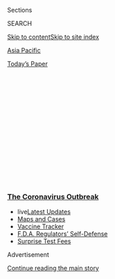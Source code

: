 <div id="app">

<div id="standalone-header">

<div class="interactive-masthead NYTAppHideMasthead css-qz70u6 e1suatyy0">

<div class="section css-ui9rw0 e1suatyy2">

<div class="css-eph4ug er09x8g0">

<div class="css-6n7j50">

</div>

<span class="css-1dv1kvn">Sections</span>

<div class="css-10488qs">

<span class="css-1dv1kvn">SEARCH</span>

</div>

[Skip to content](#site-content)[Skip to site index](#site-index)

</div>

<div id="masthead-section-label" class="css-1wr3we4 eaxe0e00">

[Asia
Pacific](https://www.nytimes3xbfgragh.onion/section/world/asia)

</div>

<div class="css-10698na e1huz5gh0">

</div>

</div>

<div id="masthead-bar-one" class="section hasLinks css-15hmgas e1csuq9d3">

<div class="css-uqyvli e1csuq9d0">

</div>

<div class="css-1uqjmks e1csuq9d1">

</div>

<div class="css-9e9ivx">

[](https://myaccount.nytimes3xbfgragh.onion/auth/login?response_type=cookie&client_id=vi)

</div>

<div class="css-1bvtpon e1csuq9d2">

[Today’s
Paper](https://www.nytimes3xbfgragh.onion/section/todayspaper)

</div>

</div>

</div>

<div class="css-1aor85t" style="opacity:0.000000001;z-index:-1;visibility:hidden">

<div class="css-1hqnpie">

<div class="css-epjblv">

<span class="css-17xtcya">[Asia
Pacific](/section/world/asia)</span><span class="css-x15j1o">|</span><span class="css-fwqvlz">How
Bad Will the Coronavirus Outbreak Get? Here Are 6 Key
Factors</span>

</div>

<div class="css-k008qs">

<div class="css-1iwv8en">

<span class="css-18z7m18"></span>

<div>

</div>

</div>

<span class="css-1n6z4y">https://nyti.ms/38Xc1ho</span>

<div class="css-1705lsu">

<div class="css-4xjgmj">

<div class="css-4skfbu" data-role="toolbar" data-aria-label="Social Media Share buttons, Save button, and Comments Panel with current comment count" data-testid="share-tools">

  - 
  - 
  - 
  - 
    
    <div class="css-6n7j50">
    
    </div>

  - 
  - 

</div>

</div>

</div>

</div>

</div>

</div>

<div class="css-mij9hh">

<div class="css-l9svim">

### [<span class="css-pa1jbp"><span class="css-1rxm0ex">The Coronavirus</span><span class="css-1rxm0ex"> Outbreak</span></span>](https://www.nytimes3xbfgragh.onion/news-event/coronavirus?name=styln-coronavirus-national&region=TOP_BANNER&block=storyline_menu_recirc&action=click&pgtype=Interactive&impression_id=953d71d0-f4c8-11ea-b924-e5b48aa72b34&variant=undefined)

  - <span class="css-1qkutce"><span class="css-12clwdu">live</span>[Latest
    Updates](https://www.nytimes3xbfgragh.onion/2020/09/11/world/covid-19-coronavirus.html?name=styln-coronavirus-national&region=TOP_BANNER&block=storyline_menu_recirc&action=click&pgtype=Interactive&impression_id=953d71d1-f4c8-11ea-b924-e5b48aa72b34&variant=undefined)</span>
  - <span class="css-1qkutce">[Maps and
    Cases](https://www.nytimes3xbfgragh.onion/interactive/2020/us/coronavirus-us-cases.html?name=styln-coronavirus-national&region=TOP_BANNER&block=storyline_menu_recirc&action=click&pgtype=Interactive&impression_id=953d98e0-f4c8-11ea-b924-e5b48aa72b34&variant=undefined)</span>
  - <span class="css-1qkutce">[Vaccine
    Tracker](https://www.nytimes3xbfgragh.onion/interactive/2020/science/coronavirus-vaccine-tracker.html?name=styln-coronavirus-national&region=TOP_BANNER&block=storyline_menu_recirc&action=click&pgtype=Interactive&impression_id=953d98e1-f4c8-11ea-b924-e5b48aa72b34&variant=undefined)</span>
  - <span class="css-1qkutce">[F.D.A. Regulators’
    Self-Defense](https://www.nytimes3xbfgragh.onion/2020/09/10/us/politics/fda-coronavirus-vaccine.html?name=styln-coronavirus-national&region=TOP_BANNER&block=storyline_menu_recirc&action=click&pgtype=Interactive&impression_id=953d98e2-f4c8-11ea-b924-e5b48aa72b34&variant=undefined)</span>
  - <span class="css-1qkutce">[Surprise Test
    Fees](https://www.nytimes3xbfgragh.onion/2020/09/09/upshot/coronavirus-surprise-test-fees.html?name=styln-coronavirus-national&region=TOP_BANNER&block=storyline_menu_recirc&action=click&pgtype=Interactive&impression_id=953d98e3-f4c8-11ea-b924-e5b48aa72b34&variant=undefined)</span>

</div>

</div>

<div id="top-wrapper" class="css-1sy8kpn">

<div id="top-slug" class="css-l9onyx">

Advertisement

</div>

[Continue reading the main
story](#after-top)

<div class="ad top-wrapper" style="text-align:center;height:100%;display:block;min-height:250px">

<div id="top" class="place-ad" data-position="top" data-size-key="top">

</div>

</div>

<div id="after-top">

</div>

</div>

<div class="css-11kjks6" data-role="region" data-aria-label="comments panel" tabindex="-1">

<div class="css-1h21wu5">

<div class="css-akb3vb">

<div>

<div class="css-1yip8nf">

## [Comments](#commentsContainer)

[How Bad Will the Coronavirus Outbreak Get? Here Are 6 Key
Factors]()[Skip to Comments]()

<div class="css-c32q7m">

The comments section is closed. To submit a letter to the editor for
publication, write to <letters@NYTimes.com>.

</div>

</div>

<div class="css-1bxnhxc">

</div>

<div class="css-1yip8nf">

</div>

</div>

</div>

</div>

</div>

</div>

<div id="site-content" data-role="main">

# How Bad Will the Coronavirus Outbreak Get? Here Are 6 Key Factors

<div class="css-1vegfwe interactive-byline-container">

By [<span class="css-1baulvz" itemprop="name">Knvul
Sheikh</span>](https://www.nytimes3xbfgragh.onion/by/knvul-sheikh),
[<span class="css-1baulvz" itemprop="name">Derek
Watkins</span>](https://www.nytimes3xbfgragh.onion/by/derek-watkins),
[<span class="css-1baulvz" itemprop="name">Jin
Wu</span>](https://www.nytimes3xbfgragh.onion/by/jin-wu) and
[<span class="css-1baulvz last-byline" itemprop="name">Mika
Gröndahl</span>](https://www.nytimes3xbfgragh.onion/by/mika-grondahl)Updated
Feb. 28,
2020

</div>

<div class="css-1vegfwe interactive-translations-container">

<div class="css-1rk3c06">

[阅读简体中文版](https://cn.nytimes3xbfgragh.onion/china/20200201/china-coronavirus-contain/ "Read in Simplified Chinese")[閱讀繁體中文版](https://cn.nytimes3xbfgragh.onion/china/20200201/china-coronavirus-contain/zh-hant/ "Read in Traditional Chinese")

</div>

</div>

<div id="interactive-standalone-sharetools" class="css-wkcogx">

<div>

<div class="interactive-sharetools css-9z2bwm" data-role="toolbar" data-aria-label="Social Media Share buttons, Save button, and Comments Panel with current comment count" data-testid="share-tools">

  - 
  - 
  - 
  - 
    
    <div class="css-6n7j50">
    
    </div>

  - *<span class="css-1dtr3u3">219</span>*

</div>

</div>

</div>

<div id="china-coronavirus-contain" class="section interactive-standard interactive-content interactive-size-scoop css-uc81c" data-id="100000006951984">

<div class="css-17ih8de interactive-body">

<div class="g-story g-freebird g-max-limit" data-preview-slug="2020-01-26-coronavirus-explainer">

As the coronavirus continues to spread around the world, a flurry of
early research is drawing a clearer picture of how the pathogen behaves
and the factors that will determine how much it can be contained.

[**How contagious is the virus?**](#transmission)

<div class="g-blurb">

It seems to spread very easily, making containment efforts difficult.

[**How deadly is the virus?**](#virulence)

<div class="g-blurb">

It’s hard to know yet. But the fatality rate may be more than 1 percent,
much higher than the seasonal flu.

[**How long does it take to show symptoms?**](#contagiousperiod)

<div class="g-blurb">

Typically between five and seven days, allowing the illness to go
undetected.

[**How much have infected people traveled?**](#travel)

<div class="g-blurb">

Enough to spread the outbreak all over the world.

[**How effective will the response be?**](#response)

<div class="g-blurb">

China has slowed new cases for now, but the spread around the world is
accelerating.

[**How long will it take to develop a treatment or vaccine?**](#vaccine)

<div class="g-blurb">

A few drugs are being tested in clinical trials, but a vaccine is still
at least a year away.

While the virus is a serious public health concern, you are very
unlikely to get infected outside of [areas where it is spreading
widely](https://www.nytimes3xbfgragh.onion/interactive/2020/world/coronavirus-maps.html),
including China, Italy, Iran and South Korea. To avoid any viral
illness, experts advise [washing your
hands](https://www.nytimes3xbfgragh.onion/2020/01/28/opinion/coronavirus-prevention-tips.html)
frequently and avoiding your office or school when you’re sick. Most
healthy people don’t need masks, and hoarding them may contribute to
[shortages](https://www.nytimes3xbfgragh.onion/2020/01/29/health/coronavirus-masks-hoarding.html)
for health workers who do need them, experts
say.

## <span class="g-balancer" data-id="1">How contagious is the virus?</span>

It seems to spread very easily, making containment efforts difficult.

The scale of an outbreak depends on how quickly and easily a virus is
transmitted from person to person.

The new coronavirus seems to spread very easily, especially in homes,
hospitals, churches, cruise ships and other confined spaces. It is much
more contagious than SARS, another coronavirus that circulated in China
in 2003 and sickened about 8,000 people.

The pathogen can travel through the air, enveloped in tiny respiratory
droplets that are produced when a sick person breathes, talks, coughs or
sneezes.

These droplets fall to the ground within a few feet. That makes the
virus harder to get than pathogens like measles, chickenpox and
tuberculosis, which can travel 100 feet through the air. But it is
easier to catch than H.I.V. or hepatitis, which spread only through
direct contact with the bodily fluids of an infected
person.

<div class="g-asset g-graphic" style="max-width: 900px">

### How far viruses travel

<div id="g-subway-car-box" class="ai2html">

<div id="g-subway-car-600" class="g-artboard" style="min-width: 600px;max-width: 899px;max-height: 354px" data-aspect-ratio="2.542" data-min-width="600" data-max-width="899">

<div style="padding: 0 0 39.3315% 0;">

</div>

![](data:image/gif;base64,R0lGODlhCgAKAIAAAB8fHwAAACH5BAEAAAAALAAAAAAKAAoAAAIIhI+py+0PYysAOw==)

<div id="g-ai0-1" class="g-TEXT g-aiAbs" style="top:1.695%;left:0.1518%;width:42.8333%;">

<span class="g-cstyle0">Coronaviruses</span> can travel only about six
feet from the infected person. It’s unknown how long they live on
surfaces.

</div>

<div id="g-ai0-2" class="g-TEXT g-aiAbs" style="top:1.695%;left:63.9708%;width:36%;">

Some other viruses, like <span class="g-cstyle0">measles</span>, can
travel up to 100 feet and stay alive on surfaces for
hours.

</div>

</div>

<div id="g-subway-car-460" class="g-artboard" style="min-width: 460px;max-width: 599px;max-height: 330px" data-aspect-ratio="1.815" data-min-width="460" data-max-width="599">

<div style="padding: 0 0 55.0943% 0;">

</div>

![](data:image/gif;base64,R0lGODlhCgAKAIAAAB8fHwAAACH5BAEAAAAALAAAAAAKAAoAAAIIhI+py+0PYysAOw==)

<div id="g-ai1-1" class="g-TEXT g-aiAbs" style="top:3.9458%;left:0.4711%;width:47.8261%;">

<span class="g-cstyle0">Coronaviruses</span> can travel only about six
feet from the infected person. It’s unknown how long they live on
surfaces.

</div>

<div id="g-ai1-2" class="g-TEXT g-aiAbs" style="top:3.9458%;left:61.6618%;width:38.0435%;">

Some other viruses, like <span class="g-cstyle0">measles</span>, can
travel up to 100 feet and stay alive on surfaces for
hours.

</div>

</div>

<div id="g-subway-car-300" class="g-artboard" style="max-width: 459px;max-height: 346px" data-aspect-ratio="1.326" data-min-width="0" data-max-width="459">

<div style="padding: 0 0 75.4107% 0;">

</div>

![](data:image/gif;base64,R0lGODlhCgAKAIAAAB8fHwAAACH5BAEAAAAALAAAAAAKAAoAAAIIhI+py+0PYysAOw==)

<div id="g-ai2-1" class="g-TEXT g-aiAbs" style="bottom:70.2024%;left:0.0747%;width:100%;">

<span class="g-cstyle0">Coronaviruses</span> can travel only about six
feet from the infected person. It’s unknown how long they live on
surfaces.

</div>

<div id="g-ai2-2" class="g-TEXT g-aiAbs" style="top:82.2164%;left:0.009%;width:100%;">

Some other viruses, like <span class="g-cstyle0">measles</span>, can
travel up to 100 feet and stay alive on surfaces for
hours.

</div>

</div>

<div id="g-subway-car-900" class="g-artboard" style="min-width: 900px;" data-aspect-ratio="3.102" data-min-width="900">

<div style="padding: 0 0 32.233% 0;">

</div>

![](data:image/gif;base64,R0lGODlhCgAKAIAAAB8fHwAAACH5BAEAAAAALAAAAAAKAAoAAAIIhI+py+0PYysAOw==)

<div id="g-ai3-1" class="g-TEXT g-aiAbs" style="top:1.3789%;left:0.0059%;width:43.7778%;">

<span class="g-cstyle0">Coronaviruses</span> can travel only about six
feet from the infected person. It’s unknown how long they live on
surfaces.

</div>

<div id="g-ai3-2" class="g-TEXT g-aiAbs" style="top:1.3789%;left:60.3139%;width:36.5556%;">

Some other viruses, like <span class="g-cstyle0">measles</span>, can
travel up

to 100 feet and stay alive on surfaces for hours.

</div>

</div>

</div>

</div>

Research is still in its early stages, but some estimates suggest that
each person with the new coronavirus could infect between [two and
four](https://academic.oup.com/jtm/advance-article/doi/10.1093/jtm/taaa021/5735319)
people without effective containment measures. That is enough to sustain
and accelate an outbreak, if nothing is done to reduce it.

Here’s how that works. In the animation below, a group of five infected
people could spread the virus to about 368 people over just five cycles
of
infection.

<div class="g-rnaught" style="max-width: 1050px;" data-slug="ncov" data-name="new coronavirus" data-r0="2.6" data-seed="5" data-numgenerations="5">

<div class="g-tally g-tally-top">

If 5 people with **new coronavirus** each infected 2.6 others ...

</div>

<div class="g-rnaught-svg">

</div>

<div class="g-tally g-tally-bottom">

... there could be <span class="t-infected">5 sick</span> after
<span class="t-generations">1 generation</span>.

</div>

</div>

Compare that with a less contagious virus, like the seasonal flu, which
can be slowed by vaccines and immunity from past epidemics. People with
the flu tend to infect 1.3 other individuals, on average. The difference
may seem small, but the result is a striking contrast: Only about 45
people might be infected in the same
scenario.

<div class="g-rnaught" style="max-width: 1050px;" data-slug="flu" data-name="seasonal flu" data-r0="1.3" data-seed="5" data-numgenerations="5">

<div class="g-tally g-tally-top">

If 5 people with **seasonal flu** each infected 1.3 others ...

</div>

<div class="g-rnaught-svg">

</div>

<div class="g-tally g-tally-bottom">

... there could be <span class="t-infected">5 sick</span> after
<span class="t-generations">1 generation</span>.

</div>

</div>

The transmission numbers of any disease aren’t set in stone. They can
change depending on how much people interact at school, work or
[religious
gatherings](https://www.nytimes3xbfgragh.onion/2020/02/21/world/asia/south-korea-coronavirus-shincheonji.html).
When global health authorities methodically tracked and isolated people
infected with SARS in 2003, they were able to bring the average number
each sick person infected down to 0.4, enough to stop the outbreak.

Health authorities around the world are [expending enormous
effort](https://www.nytimes3xbfgragh.onion/2020/01/29/health/china-coronavirus-outbreak.html)
trying to repeat that. But the number of people infected globally is
rising quickly, with large clusters of cases in Italy, Iran, Japan and
South Korea.

The virus’s high rate of transmission means containment measures — such
as wearing masks, keeping a distance from infected people and
implementing quarantines if people are exposed — must block more than 60
percent of transmissions in order to effectively control the outbreak,
which is difficult.

Coronavirus cases have far surpassed the rate of new SARS cases in
2003:

<div class="g-asset g-graphic" style="max-width: 600px">

<div id="g-dailycase-box" class="ai2html">

<div id="g-dailycase-600" class="g-artboard" style="min-width: 600px;" data-aspect-ratio="1.267" data-min-width="600">

<div style="padding: 0 0 78.9552% 0;">

</div>

![](data:image/gif;base64,R0lGODlhCgAKAIAAAB8fHwAAACH5BAEAAAAALAAAAAAKAAoAAAIIhI+py+0PYysAOw==)

<div id="g-ai0-1" class="g-Layer_3 g-aiAbs g-aiPointText" style="top:9.7582%;margin-top:-7.2px;left:0.3333%;width:138px;">

75,000 reported
cases

</div>

<div id="g-ai0-2" class="g-Layer_3 g-aiAbs g-aiPointText" style="top:15.4195%;margin-top:-16px;left:38.4798%;width:225px;">

Numbers rose drastically after

China changed its diagnostic
criteria.

</div>

<div id="g-ai0-3" class="g-Layer_3 g-aiAbs g-aiPointText" style="top:34.4558%;margin-top:-7.2px;left:0.3333%;width:60px;">

50,000

</div>

<div id="g-ai0-4" class="g-Layer_3 g-aiAbs g-aiPointText" style="top:48.596%;margin-top:-8.2px;left:29.4041%;width:73px;">

Covid-19

</div>

<div id="g-ai0-5" class="g-Layer_3 g-aiAbs g-aiPointText" style="top:59.1533%;margin-top:-7.2px;left:0.3333%;width:60px;">

25,000

</div>

<div id="g-ai0-6" class="g-Layer_3 g-aiAbs g-aiPointText" style="top:72.238%;margin-top:-8.2px;right:5.7751%;width:54px;">

SARS

</div>

<div id="g-ai0-7" class="g-Layer_3 g-aiAbs g-aiPointText" style="top:83.6397%;margin-top:-7.2px;left:0.3333%;width:29px;">

0

</div>

<div id="g-ai0-8" class="g-Layer_3 g-aiAbs g-aiPointText" style="top:88.4948%;margin-top:-7.2px;left:15.6676%;margin-left:-29px;width:58px;">

Day
20

</div>

<div id="g-ai0-9" class="g-Layer_3 g-aiAbs g-aiPointText" style="top:88.4948%;margin-top:-7.2px;left:28.3265%;margin-left:-18px;width:36px;">

40

</div>

<div id="g-ai0-10" class="g-Layer_3 g-aiAbs g-aiPointText" style="top:88.4948%;margin-top:-7.2px;left:40.8549%;margin-left:-18px;width:36px;">

60

</div>

<div id="g-ai0-11" class="g-Layer_3 g-aiAbs g-aiPointText" style="top:88.4948%;margin-top:-7.2px;left:53.4303%;margin-left:-18px;width:36px;">

80

</div>

<div id="g-ai0-12" class="g-Layer_3 g-aiAbs g-aiPointText" style="top:88.4948%;margin-top:-7.2px;left:66.0189%;margin-left:-21.5px;width:43px;">

100

</div>

<div id="g-ai0-13" class="g-Layer_3 g-aiAbs g-aiPointText" style="top:88.4948%;margin-top:-7.2px;left:78.5942%;margin-left:-21.5px;width:43px;">

120

</div>

<div id="g-ai0-14" class="g-Layer_3 g-aiAbs g-aiPointText" style="top:88.4948%;margin-top:-7.2px;left:91.1696%;margin-left:-21.5px;width:43px;">

140

</div>

<div id="g-ai0-15" class="g-Layer_3 g-aiAbs g-aiPointText" style="top:94.1914%;margin-top:-8.2px;left:2.1893%;width:355px;">

The first day that W.H.O. received reports of the
outbreaks

</div>

</div>

<div id="g-dailycase-335" class="g-artboard" style="max-width: 599px;max-height: 851px" data-aspect-ratio="0.704" data-min-width="0" data-max-width="599">

<div style="padding: 0 0 142.0759% 0;">

</div>

![](data:image/gif;base64,R0lGODlhCgAKAIAAAB8fHwAAACH5BAEAAAAALAAAAAAKAAoAAAIIhI+py+0PYysAOw==)

<div id="g-ai1-1" class="g-Layer_3 g-aiAbs g-aiPointText" style="top:3.6168%;margin-top:-8.2px;left:42.9468%;width:73px;">

Covid-19

</div>

<div id="g-ai1-2" class="g-Layer_3 g-aiAbs g-aiPointText" style="top:11.2674%;margin-top:-21.6px;left:0.4619%;width:66px;">

75,000

reported

cases

</div>

<div id="g-ai1-3" class="g-Layer_3 g-aiAbs g-aiPointText" style="top:17.6166%;margin-top:-23.8px;left:42.8217%;width:158px;">

Numbers rose drastically

after China changed its

diagnostic
criteria.

</div>

<div id="g-ai1-4" class="g-Layer_3 g-aiAbs g-aiPointText" style="top:35.7656%;margin-top:-7.2px;left:0.4619%;width:60px;">

50,000

</div>

<div id="g-ai1-5" class="g-Layer_3 g-aiAbs g-aiPointText" style="top:60.1377%;margin-top:-7.2px;left:0.4619%;width:60px;">

25,000

</div>

<div id="g-ai1-6" class="g-Layer_3 g-aiAbs g-aiPointText" style="top:73.1613%;margin-top:-8.2px;right:7.0701%;width:54px;">

SARS

</div>

<div id="g-ai1-7" class="g-Layer_3 g-aiAbs g-aiPointText" style="top:84.7199%;margin-top:-7.2px;left:0.4619%;width:29px;">

0

</div>

<div id="g-ai1-8" class="g-Layer_3 g-aiAbs g-aiPointText" style="top:89.1321%;margin-top:-7.2px;left:16.0164%;margin-left:-29px;width:58px;">

Day
20

</div>

<div id="g-ai1-9" class="g-Layer_3 g-aiAbs g-aiPointText" style="top:89.1321%;margin-top:-7.2px;left:28.6461%;margin-left:-18px;width:36px;">

40

</div>

<div id="g-ai1-10" class="g-Layer_3 g-aiAbs g-aiPointText" style="top:89.1321%;margin-top:-7.2px;left:41.1167%;margin-left:-18px;width:36px;">

60

</div>

<div id="g-ai1-11" class="g-Layer_3 g-aiAbs g-aiPointText" style="top:89.1321%;margin-top:-7.2px;left:53.6345%;margin-left:-18px;width:36px;">

80

</div>

<div id="g-ai1-12" class="g-Layer_3 g-aiAbs g-aiPointText" style="top:89.1321%;margin-top:-7.2px;left:66.1759%;margin-left:-21.5px;width:43px;">

100

</div>

<div id="g-ai1-13" class="g-Layer_3 g-aiAbs g-aiPointText" style="top:89.1321%;margin-top:-7.2px;left:78.6936%;margin-left:-21.5px;width:43px;">

120

</div>

<div id="g-ai1-14" class="g-Layer_3 g-aiAbs g-aiPointText" style="top:89.1321%;margin-top:-7.2px;left:91.2111%;margin-left:-21.5px;width:43px;">

140

</div>

<div id="g-ai1-15" class="g-Layer_3 g-aiAbs g-aiPointText" style="top:94.592%;margin-top:-8.2px;left:0.2197%;width:355px;">

The first day that W.H.O. received reports of the outbreaks

</div>

</div>

</div>

<div class="g-source">

<span class="g-credit g-note">Notes: The official World Health
Organization case count for SARS was delayed at the beginning of the
outbreak. Some cases were suspected but not confirmed; SARS is a
diagnosis of exclusion, so previously reported cases may have been
discarded after further investigation. New coronavirus data as of Feb.
27.</span>

</div>

</div>

## <span class="g-balancer" data-id="2">How deadly is the virus?</span>

It’s hard to know yet. But the fatality rate may be more than 1 percent,
much higher than the seasonal flu.

This is one of the most important factors in how damaging the outbreak
will be, and one of the least understood.

It’s tough to assess the lethality of a new virus. The worst cases are
usually detected first, which can skew our understanding of how likely
patients are to die. People with mild illness may never visit a doctor,
and there may be more cases than China is counting, leading to a lower
death rate than initially thought.

“It’s easier to miss mild cases that resolve by themselves than it is to
miss dead people,” said Dr. Angela Rasmussen, a virologist at Columbia
University’s Mailman School of Public Health.

But early research indicates the virus may be significantly more deadly
than the seasonal flu, which kills roughly one in 1,000 people. An
analysis of outcomes for more than [44,000 confirmed patients in
China](https://jamanetwork.com/journals/jama/fullarticle/2762130) found
that roughly one in 50 died. Eighty-one percent of patients infected
with the new coronavirus had mild illness, 14 percent had severe illness
and 5 percent had critical illness, according to the study.

The pathogen is considerably less dangerous than other coronaviruses,
such as MERS, which kills about a third of people who become infected,
and SARS, which kills about 1 in 10. All of the diseases appear to latch
on to proteins on the surface of lung cells, but MERS and SARS seem to
be more destructive to lung tissue.

Here’s how the new coronavirus compares with other infectious
diseases:

<div class="g-asset g-graphic" style="max-width: 900px">

<div id="g-scatterplot-box" class="ai2html">

<div id="g-scatterplot-900" class="g-artboard" style="width:900px; height:496.532492350801px;" data-aspect-ratio="1.813" data-min-width="900">

<div style="">

</div>

![](data:image/gif;base64,R0lGODlhCgAKAIAAAB8fHwAAACH5BAEAAAAALAAAAAAKAAoAAAIIhI+py+0PYysAOw==)

<div id="g-ai0-1" class="g-text g-aiAbs g-aiPointText" style="top:7.8879%;margin-top:-17.2px;left:1.3502%;width:91px;">

Fatality rate

(log
scale)

</div>

<div id="g-ai0-2" class="g-text g-aiAbs g-aiPointText" style="top:13.245%;margin-top:-8.8px;right:94.6974%;width:58px;">

100%

</div>

<div id="g-ai0-3" class="g-whiteshadow g-aiAbs g-aiPointText" style="top:15.6617%;margin-top:-8.8px;left:9.3095%;width:65px;">

Bird
flu

</div>

<div id="g-ai0-4" class="g-whiteshadow g-aiAbs g-aiPointText" style="top:18.8841%;margin-top:-8.8px;left:19.6802%;width:55px;">

Ebola

</div>

<div id="g-ai0-5" class="g-text g-aiAbs g-aiPointText" style="top:18.9772%;margin-top:-7.2px;right:94.6719%;width:36px;">

50

</div>

<div id="g-ai0-6" class="g-whiteshadow g-aiAbs g-aiPointText" style="top:23.1134%;margin-top:-8.8px;left:33.6599%;width:76px;">

Smallpox

</div>

<div id="g-ai0-7" class="g-text g-aiAbs g-aiPointText" style="top:27.2769%;margin-top:-18.4px;left:62.6712%;margin-left:-33px;width:66px;">

More

deadly

</div>

<div id="g-ai0-8" class="g-text g-aiAbs g-aiPointText" style="top:25.7245%;margin-top:-8.7px;left:11.7107%;width:60px;">

MERS

</div>

<div id="g-ai0-9" class="g-text g-aiAbs g-aiPointText" style="top:26.8316%;margin-top:-7.2px;right:94.6719%;width:36px;">

20

</div>

<div id="g-ai0-10" class="g-whiteshadow g-aiAbs g-aiPointText" style="top:29.7524%;margin-top:-8.7px;left:23.5477%;margin-left:-28.5px;width:57px;">

SARS

</div>

<div id="g-ai0-11" class="g-text g-aiAbs g-aiPointText" style="top:32.5791%;margin-top:-8.8px;right:94.703%;width:38px;">

10

</div>

<div id="g-ai0-12" class="g-text g-aiAbs g-aiPointText" style="top:38.714%;margin-top:-7.2px;right:94.6897%;width:29px;">

5

</div>

<div id="g-ai0-13" class="g-whiteshadow g-aiAbs g-aiPointText" style="top:40.4335%;margin-top:-8.8px;left:19.2954%;margin-left:-44px;width:88px;">

Spanish
flu

</div>

<div id="g-ai0-14" class="g-whiteshadow g-aiAbs g-aiPointText" style="top:55.1243%;margin-top:-54.7px;left:30.5416%;width:168px;">

New coronavirus

Most estimates put the

fatality rate below 3%,

and the number of

transmissions between

2 and
4.

</div>

<div id="g-ai0-15" class="g-text g-aiAbs g-aiPointText" style="top:46.1657%;margin-top:-7.2px;right:94.6897%;width:29px;">

2

</div>

<div id="g-ai0-16" class="g-text g-aiAbs g-aiPointText" style="top:49.7948%;margin-top:-9.2px;right:14.7426%;width:118px;">

Spreads
faster

</div>

<div id="g-ai0-17" class="g-text g-aiAbs g-aiPointText" style="top:51.9132%;margin-top:-8.8px;right:94.7052%;width:30px;">

1

</div>

<div id="g-ai0-18" class="g-whiteshadow g-aiAbs g-aiPointText" style="top:65.2053%;margin-top:-8.8px;right:16.6541%;width:71px;">

Measles

</div>

<div id="g-ai0-19" class="g-whiteshadow g-aiAbs g-aiPointText" style="top:69.1124%;margin-top:-17.2px;right:86.4861%;width:76px;">

Seasonal

flu

</div>

<div id="g-ai0-20" class="g-text g-aiAbs g-aiPointText" style="top:71.2473%;margin-top:-8.8px;right:94.7019%;width:42px;">

0.1

</div>

<div id="g-ai0-21" class="g-whiteshadow g-aiAbs g-aiPointText" style="top:73.664%;margin-top:-8.8px;left:26.1152%;width:51px;">

Polio

</div>

<div id="g-ai0-22" class="g-whiteshadow g-aiAbs g-aiPointText" style="top:84.0158%;margin-top:-17.2px;left:19.2222%;width:76px;">

Common

cold

</div>

<div id="g-ai0-23" class="g-whiteshadow g-aiAbs" style="top:80.5587%;right:84.835%;width:5%;">

2009
flu

</div>

<div id="g-ai0-24" class="g-whiteshadow g-aiAbs g-aiPointText" style="top:85.1436%;margin-top:-8.8px;left:51.5229%;margin-left:-45.5px;width:91px;">

Chickenpox

</div>

<div id="g-ai0-25" class="g-text g-aiAbs g-aiPointText" style="top:91.9911%;margin-top:-8.8px;left:8.3153%;margin-left:-15px;width:30px;">

0

</div>

<div id="g-ai0-26" class="g-text g-aiAbs g-aiPointText" style="top:91.9911%;margin-top:-8.8px;left:13.3977%;margin-left:-15px;width:30px;">

1

</div>

<div id="g-ai0-27" class="g-text g-aiAbs g-aiPointText" style="top:91.9911%;margin-top:-8.8px;left:33.7362%;margin-left:-15px;width:30px;">

5

</div>

<div id="g-ai0-28" class="g-text g-aiAbs g-aiPointText" style="top:91.9911%;margin-top:-8.8px;left:59.0825%;margin-left:-19px;width:38px;">

10

</div>

<div id="g-ai0-29" class="g-text g-aiAbs g-aiPointText" style="top:91.9911%;margin-top:-8.8px;left:84.6177%;margin-left:-19px;width:38px;">

15

</div>

<div id="g-ai0-30" class="g-text g-aiAbs g-aiPointText" style="top:96.2204%;margin-top:-8.8px;left:7.6447%;width:351px;">

Average number of people infected by each sick
person

</div>

</div>

<div id="g-scatterplot-600" class="g-artboard" style="width:600px; height:467.44084551557px;" data-aspect-ratio="1.284" data-min-width="600" data-max-width="899">

<div style="">

</div>

![](data:image/gif;base64,R0lGODlhCgAKAIAAAB8fHwAAACH5BAEAAAAALAAAAAAKAAoAAAIIhI+py+0PYysAOw==)

<div id="g-ai1-1" class="g-text g-aiAbs g-aiPointText" style="top:5.0119%;margin-top:-14.4px;left:0.092%;width:81px;">

Fatality rate

(log
scale)

</div>

<div id="g-ai1-2" class="g-text g-aiAbs g-aiPointText" style="top:10.7453%;margin-top:-7.2px;right:93.9578%;width:53px;">

100%

</div>

<div id="g-ai1-3" class="g-whiteshadow g-aiAbs g-aiPointText" style="top:12.4608%;margin-top:-8.2px;left:10.0988%;width:61px;">

Bird
flu

</div>

<div id="g-ai1-4" class="g-whiteshadow g-aiAbs g-aiPointText" style="top:16.9534%;margin-top:-8.2px;left:22.7621%;width:53px;">

Ebola

</div>

<div id="g-ai1-5" class="g-text g-aiAbs g-aiPointText" style="top:16.9492%;margin-top:-7.2px;right:93.9412%;width:36px;">

50

</div>

<div id="g-ai1-6" class="g-whiteshadow g-aiAbs g-aiPointText" style="top:21.5529%;margin-top:-7.7px;left:38.6773%;width:73px;">

Smallpox

</div>

<div id="g-ai1-7" class="g-text g-aiAbs g-aiPointText" style="top:22.5086%;margin-top:-8.2px;left:14.569%;width:57px;">

MERS

</div>

<div id="g-ai1-8" class="g-text g-aiAbs g-aiPointText" style="top:25.7493%;margin-top:-17.4px;left:71.964%;margin-left:-31.5px;width:63px;">

More

deadly

</div>

<div id="g-ai1-9" class="g-text g-aiAbs g-aiPointText" style="top:25.0786%;margin-top:-7.2px;right:93.9412%;width:36px;">

20

</div>

<div id="g-ai1-10" class="g-whiteshadow g-aiAbs g-aiPointText" style="top:28.2847%;margin-top:-8.2px;left:27.0688%;margin-left:-27px;width:54px;">

SARS

</div>

<div id="g-ai1-11" class="g-text g-aiAbs g-aiPointText" style="top:31.4965%;margin-top:-7.2px;right:93.9412%;width:36px;">

10

</div>

<div id="g-ai1-12" class="g-text g-aiAbs g-aiPointText" style="top:37.9144%;margin-top:-7.2px;right:93.9679%;width:29px;">

5

</div>

<div id="g-ai1-13" class="g-whiteshadow g-aiAbs g-aiPointText" style="top:39.6301%;margin-top:-8.2px;left:22.047%;margin-left:-41.5px;width:83px;">

Spanish
flu

</div>

<div id="g-ai1-14" class="g-text g-aiAbs g-aiPointText" style="top:45.8299%;margin-top:-7.2px;right:93.9679%;width:29px;">

2

</div>

<div id="g-ai1-15" class="g-whiteshadow g-aiAbs g-aiPointText" style="top:55.0331%;margin-top:-45.2px;left:35.2546%;width:148px;">

New coronavirus

Most estimates put the

fatality rate below 3%,

and the number of

transmissions between

2 and
4.

</div>

<div id="g-ai1-16" class="g-text g-aiAbs g-aiPointText" style="top:49.5743%;margin-top:-8.7px;right:5.4958%;width:112px;">

Spreads
faster

</div>

<div id="g-ai1-17" class="g-text g-aiAbs g-aiPointText" style="top:52.034%;margin-top:-7.2px;right:93.9679%;width:29px;">

1

</div>

<div id="g-ai1-18" class="g-whiteshadow g-aiAbs g-aiPointText" style="top:67.6122%;margin-top:-16px;right:82.3211%;width:72px;">

Seasonal

flu

</div>

<div id="g-ai1-19" class="g-whiteshadow g-aiAbs g-aiPointText" style="top:66.0505%;margin-top:-7.7px;right:4.2249%;width:68px;">

Measles

</div>

<div id="g-ai1-20" class="g-text g-aiAbs g-aiPointText" style="top:72.5712%;margin-top:-7.2px;right:94.0111%;width:39px;">

0.1

</div>

<div id="g-ai1-21" class="g-whiteshadow g-aiAbs g-aiPointText" style="top:75.1426%;margin-top:-8.2px;left:30.019%;width:49px;">

Polio

</div>

<div id="g-ai1-22" class="g-whiteshadow g-aiAbs" style="top:83.0052%;right:82.2459%;width:6.1667%;">

2009

flu

</div>

<div id="g-ai1-23" class="g-whiteshadow g-aiAbs g-aiPointText" style="top:86.267%;margin-top:-15.2px;left:22.1772%;width:72px;">

Common

cold

</div>

<div id="g-ai1-24" class="g-whiteshadow g-aiAbs g-aiPointText" style="top:87.4436%;margin-top:-7.7px;left:59.1735%;margin-left:-43px;width:86px;">

Chickenpox

</div>

<div id="g-ai1-25" class="g-text g-aiAbs g-aiPointText" style="top:94.6062%;margin-top:-7.2px;left:9.6045%;margin-left:-14.5px;width:29px;">

0

</div>

<div id="g-ai1-26" class="g-text g-aiAbs g-aiPointText" style="top:94.6062%;margin-top:-7.2px;left:15.4368%;margin-left:-14.5px;width:29px;">

1

</div>

<div id="g-ai1-27" class="g-text g-aiAbs g-aiPointText" style="top:94.6062%;margin-top:-7.2px;left:38.7769%;margin-left:-14.5px;width:29px;">

5

</div>

<div id="g-ai1-28" class="g-text g-aiAbs g-aiPointText" style="top:94.6062%;margin-top:-7.2px;left:67.876%;margin-left:-18px;width:36px;">

10

</div>

<div id="g-ai1-29" class="g-text g-aiAbs g-aiPointText" style="top:94.6062%;margin-top:-7.2px;left:97.1795%;margin-left:-18px;width:36px;">

15

</div>

<div id="g-ai1-30" class="g-text g-aiAbs g-aiPointText" style="top:97.6012%;margin-top:-7.2px;left:8.8226%;width:301px;">

Average number of people infected by each sick
person

</div>

</div>

<div id="g-scatterplot-335" class="g-artboard" style="max-width: 335px;max-height: 472px" data-aspect-ratio="0.709" data-min-width="0" data-max-width="599">

<div style="padding: 0 0 140.9577% 0;">

</div>

![](data:image/gif;base64,R0lGODlhCgAKAIAAAB8fHwAAACH5BAEAAAAALAAAAAAKAAoAAAIIhI+py+0PYysAOw==)

<div id="g-ai2-1" class="g-text g-aiAbs g-aiPointText" style="top:4.5378%;margin-top:-14.4px;left:-0.0109%;width:81px;">

Fatality rate

(log
scale)

</div>

<div id="g-ai2-2" class="g-text g-aiAbs g-aiPointText" style="top:10.2133%;margin-top:-7.2px;right:90.8311%;width:53px;">

100%

</div>

<div id="g-ai2-3" class="g-whiteshadow g-aiAbs g-aiPointText" style="top:11.9115%;margin-top:-8.2px;left:13.392%;width:61px;">

Bird
flu

</div>

<div id="g-ai2-4" class="g-text g-aiAbs g-aiPointText" style="top:16.3546%;margin-top:-7.2px;right:90.8012%;width:36px;">

50

</div>

<div id="g-ai2-5" class="g-whiteshadow g-aiAbs g-aiPointText" style="top:16.5705%;margin-top:-8.2px;left:25.3707%;width:53px;">

Ebola

</div>

<div id="g-ai2-6" class="g-text g-aiAbs g-aiPointText" style="transform: matrix(0.9998,0.0219,-0.0036,1,0,0);transform-origin: 50% 53.8622562516501%;-webkit-transform: matrix(0.9998,0.0219,-0.0036,1,0,0);-webkit-transform-origin: 50% 53.8622562516501%;-ms-transform: matrix(0.9998,0.0219,-0.0036,1,0,0);-ms-transform-origin: 50% 53.8622562516501%;top:18.4126%;margin-top:-12.9px;left:91.6587%;margin-left:-30px;width:60px;">

More

deadly

</div>

<div id="g-ai2-7" class="g-whiteshadow g-aiAbs g-aiPointText" style="top:20.7%;margin-top:-7.7px;left:40.4182%;width:73px;">

Smallpox

</div>

<div id="g-ai2-8" class="g-text g-aiAbs g-aiPointText" style="top:22.0696%;margin-top:-8.2px;left:12.1933%;width:57px;">

MERS

</div>

<div id="g-ai2-9" class="g-text g-aiAbs g-aiPointText" style="top:24.4018%;margin-top:-7.2px;right:90.8012%;width:36px;">

20

</div>

<div id="g-ai2-10" class="g-whiteshadow g-aiAbs g-aiPointText" style="top:27.9992%;margin-top:-8.2px;left:29.3891%;margin-left:-27px;width:54px;">

SARS

</div>

<div id="g-ai2-11" class="g-text g-aiAbs g-aiPointText" style="top:30.4835%;margin-top:-7.9px;right:9.3441%;width:105px;">

Spreads
faster

</div>

<div id="g-ai2-12" class="g-text g-aiAbs g-aiPointText" style="top:30.755%;margin-top:-7.2px;right:90.8012%;width:36px;">

10

</div>

<div id="g-ai2-13" class="g-text g-aiAbs g-aiPointText" style="top:37.1081%;margin-top:-7.2px;right:90.849%;width:29px;">

5

</div>

<div id="g-ai2-14" class="g-whiteshadow g-aiAbs g-aiPointText" style="top:39.1241%;margin-top:-7.7px;right:66.7429%;width:83px;">

Spanish
flu

</div>

<div id="g-ai2-15" class="g-text g-aiAbs g-aiPointText" style="top:44.7319%;margin-top:-7.2px;right:90.849%;width:29px;">

2

</div>

<div id="g-ai2-16" class="g-whiteshadow g-aiAbs g-aiPointText" style="top:55.9599%;margin-top:-45.2px;left:38.3837%;width:148px;">

New coronavirus

Most estimates put the

fatality rate below 3%,

and the number of

transmissions between

2 and
4.

</div>

<div id="g-ai2-17" class="g-text g-aiAbs g-aiPointText" style="top:51.0851%;margin-top:-7.2px;right:90.849%;width:29px;">

1

</div>

<div id="g-ai2-18" class="g-whiteshadow g-aiAbs g-aiPointText" style="top:64.9601%;margin-top:-7.7px;right:5.5469%;width:68px;">

Measles

</div>

<div id="g-ai2-19" class="g-text g-aiAbs g-aiPointText" style="top:71.2032%;margin-top:-7.2px;right:90.9266%;width:39px;">

0.1

</div>

<div id="g-ai2-20" class="g-whiteshadow g-aiAbs g-aiPointText" style="top:75.4004%;margin-top:-16px;left:15.6289%;width:72px;">

Seasonal

flu

</div>

<div id="g-ai2-21" class="g-whiteshadow g-aiAbs g-aiPointText" style="top:79.2547%;margin-top:-8.2px;left:33.5365%;width:49px;">

Polio

</div>

<div id="g-ai2-22" class="g-whiteshadow g-aiAbs g-aiPointText" style="top:85.1842%;margin-top:-13.2px;left:24.032%;margin-left:-36px;width:72px;">

Common

cold

</div>

<div id="g-ai2-23" class="g-whiteshadow g-aiAbs g-aiPointText" style="top:86.5608%;margin-top:-7.7px;left:59.806%;margin-left:-43px;width:86px;">

Chickenpox

</div>

<div id="g-ai2-24" class="g-text g-aiAbs g-aiPointText" style="top:93.2275%;margin-top:-7.2px;left:12.9418%;margin-left:-14.5px;width:29px;">

0

</div>

<div id="g-ai2-25" class="g-text g-aiAbs g-aiPointText" style="top:93.2275%;margin-top:-7.2px;left:18.456%;margin-left:-14.5px;width:29px;">

1

</div>

<div id="g-ai2-26" class="g-text g-aiAbs g-aiPointText" style="top:93.2275%;margin-top:-7.2px;left:40.5237%;margin-left:-14.5px;width:29px;">

5

</div>

<div id="g-ai2-27" class="g-text g-aiAbs g-aiPointText" style="top:93.2275%;margin-top:-7.2px;left:68.0475%;margin-left:-18px;width:36px;">

10

</div>

<div id="g-ai2-28" class="g-text g-aiAbs g-aiPointText" style="top:93.2275%;margin-top:-7.2px;left:95.7533%;margin-left:-18px;width:36px;">

15

</div>

<div id="g-ai2-29" class="g-text g-aiAbs g-aiPointText" style="top:97.0394%;margin-top:-7.2px;left:10.1001%;width:282px;">

Avg. number of people infected by each sick person

</div>

</div>

</div>

<div class="g-source">

<span class="g-credit g-note">Note: Average case-fatality rates and
transmission numbers are shown. Estimates of case-fatality rates can
vary, and numbers for the new coronavirus are preliminary
estimates.</span>

</div>

</div>

The chart above uses a
[logarithmic](https://blog.datawrapper.de/weeklychart-logscale/)
vertical scale: data near the top is compressed into a smaller space to
make the variation between less-deadly diseases easier to see. Diseases
near the top of the chart are much deadlier than those in the middle.

Older people are much more likely to face serious illness than younger
people, the analysis of Chinese patients found. In that study, nearly 15
percent of infected people over 80 died, along with 8 percent of people
in their 70s. [Very few young
children](https://www.nytimes3xbfgragh.onion/2020/02/05/health/coronavirus-children.html)
seem to be falling ill, a pattern seen with some other respiratory
viruses.

Those numbers could be reduced as more cases are discovered. And it is
possible that death rates at the center of the outbreak in China, where
hospitals were overwhelmed, will end up higher than elsewhere in the
world.

Pathogens can still be very dangerous even if their fatality rate is
low. Even though influenza has a case fatality rate below one per 1,000,
roughly 200,000 people end up hospitalized with the virus each year in
the United States, and about 35,000 people
die.

## <span class="g-balancer" data-id="3">How long does it take to show symptoms?</span>

Typically between five and seven days, allowing the illness to go
undetected.

The time it takes for symptoms to appear after a person is infected can
be vital for prevention and control. Known as the incubation period,
this time can allow health officials to quarantine or observe people who
may have been exposed to the virus. But if the incubation period is too
long or too short, these measures may be difficult to implement.

Some illnesses, like influenza, have a short incubation period of two or
three days. People may be shedding infectious virus particles before
they exhibit flu symptoms, making it almost impossible to identify and
isolate people who have the virus. SARS had an incubation period of
about five days, and it took four or five days after symptoms started
before sick people could transmit the virus. That gave officials time to
stop the virus and effectively contain the outbreak.

Officials at the Centers for Disease Control and Prevention estimate
that the new coronavirus has an incubation period of [two to 14
days](https://www.cdc.gov/coronavirus/2019-ncov/about/symptoms.html).
When symptoms do start to appear, they can include fever, cough and
difficulty breathing or shortness of breath.

But mild cases may simply resemble the flu or a bad cold, and people may
be able to pass on the new coronavirus [even before they develop obvious
symptoms](https://www.nytimes3xbfgragh.onion/2020/02/26/health/coronavirus-asymptomatic.html).

“That concerns me because it means the infection could elude detection,”
said Dr. Mark Denison, an infectious disease expert at Vanderbilt
University in Nashville,
Tenn.

## <span class="g-balancer" data-id="4">How much have infected people traveled?</span>

Enough to spread the outbreak all over the world.

Wuhan was a difficult place to contain an outbreak. It has 11 million
people, more than New York City. On an average day, 3,500 passengers
take direct flights from Wuhan to cities in other countries. These
cities were among the first to report cases of the virus outside
China.

<div class="g-asset g-graphic world-travel-map" style="max-width: 1050px">

### Passengers flying from Wuhan to other countries

#### October to November 2019

<div id="g-world-travel-map-box" class="ai2html">

<div id="g-world-travel-map-1150" class="g-artboard" style="min-width: 900px;" data-aspect-ratio="2" data-min-width="900">

<div style="padding: 0 0 50% 0;">

</div>

![](data:image/gif;base64,R0lGODlhCgAKAIAAAB8fHwAAACH5BAEAAAAALAAAAAAKAAoAAAIIhI+py+0PYysAOw==)

<div id="g-ai0-1" class="g-big g-aiAbs g-aiPointText" style="top:14.4778%;margin-top:-8.2px;left:70.6355%;width:59px;">

Russia

</div>

<div id="g-ai0-2" class="g-big g-aiAbs g-aiPointText" style="top:21.2604%;margin-top:-8.2px;right:56.1919%;width:111px;">

United
Kingdom

</div>

<div id="g-ai0-3" class="g-big g-aiAbs g-aiPointText" style="top:22.4778%;margin-top:-8.2px;left:49.3938%;width:45px;">

Italy

</div>

<div id="g-ai0-4" class="g-big g-aiAbs g-aiPointText" style="top:24.5647%;margin-top:-8.2px;right:55.746%;width:59px;">

France

</div>

<div id="g-ai0-5" class="g-big g-aiAbs g-aiPointText" style="top:27.8614%;margin-top:-25.2px;left:17.6754%;width:64px;">

United

States

8,000

</div>

<div id="g-ai0-6" class="g-big g-aiAbs g-aiPointText" style="top:28.0701%;margin-top:-23.4px;left:92.545%;width:80px;">

Japan

23,000

passengers

</div>

<div id="g-ai0-7" class="g-big g-aiAbs g-aiPointText" style="top:30.4778%;margin-top:-8.2px;left:73.0336%;margin-left:-35.5px;width:71px;">

CHINA

</div>

<div id="g-ai0-8" class="g-big g-aiAbs g-aiPointText" style="top:32.2169%;margin-top:-8.2px;left:56.8406%;width:58px;">

Turkey

</div>

<div id="g-ai0-9" class="g-big g-aiAbs g-aiPointText" style="top:33.614%;margin-top:-10.3px;right:18.7192%;width:74px;">

Wuhan

</div>

<div id="g-ai0-10" class="g-big g-aiAbs g-aiPointText" style="top:36.5647%;margin-top:-8.2px;left:85.9337%;width:90px;">

South
Korea

</div>

<div id="g-ai0-11" class="g-big g-aiAbs g-aiPointText" style="top:42.6517%;margin-top:-8.2px;left:86.3747%;width:60px;">

Taiwan

</div>

<div id="g-ai0-12" class="g-big g-aiAbs g-aiPointText" style="top:43.8691%;margin-top:-8.2px;left:64.4073%;width:56px;">

U.A.E.

</div>

<div id="g-ai0-13" class="g-big g-aiAbs g-aiPointText" style="top:48.3908%;margin-top:-8.2px;left:85.5296%;width:82px;">

Philippines

</div>

<div id="g-ai0-14" class="g-big g-aiAbs g-aiPointText" style="top:55.5212%;margin-top:-8.2px;left:86.2877%;width:70px;">

Malaysia

</div>

<div id="g-ai0-15" class="g-big g-aiAbs g-aiPointText" style="top:58.2962%;margin-top:-16.2px;right:25.5769%;width:76px;">

Thailand

55,000

</div>

<div id="g-ai0-16" class="g-big g-aiAbs g-aiPointText" style="top:69.2604%;margin-top:-8.2px;right:16.8676%;width:75px;">

Indonesia

</div>

<div id="g-ai0-17" class="g-big g-aiAbs g-aiPointText" style="top:72.7386%;margin-top:-8.2px;left:9.6619%;width:55px;">

5,000

</div>

<div id="g-ai0-18" class="g-big g-aiAbs g-aiPointText" style="top:76.5647%;margin-top:-8.2px;left:11.6661%;width:63px;">

25,000

</div>

<div id="g-ai0-19" class="g-big g-aiAbs g-aiPointText" style="top:79.1734%;margin-top:-8.2px;right:12.5936%;width:70px;">

Australia

</div>

<div id="g-ai0-20" class="g-big g-aiAbs g-aiPointText" style="top:84.1821%;margin-top:-16px;left:12.8337%;width:85px;">

50,000

passengers

</div>

</div>

<div id="g-world-travel-map-850" class="g-artboard" style="min-width: 740px;max-width: 899px;max-height: 451px" data-aspect-ratio="1.995" data-min-width="740" data-max-width="899">

<div style="padding: 0 0 50.1176% 0;">

</div>

![](data:image/gif;base64,R0lGODlhCgAKAIAAAB8fHwAAACH5BAEAAAAALAAAAAAKAAoAAAIIhI+py+0PYysAOw==)

<div id="g-ai1-1" class="g-850 g-aiAbs g-aiPointText" style="top:14.7204%;margin-top:-6.7px;left:70.7792%;width:53px;">

Russia

</div>

<div id="g-ai1-2" class="g-850 g-aiAbs g-aiPointText" style="top:20.8237%;margin-top:-6.7px;right:56.5106%;width:97px;">

United
Kingdom

</div>

<div id="g-ai1-3" class="g-850 g-aiAbs g-aiPointText" style="top:22.2322%;margin-top:-6.7px;left:49.1584%;width:41px;">

Italy

</div>

<div id="g-ai1-4" class="g-850 g-aiAbs g-aiPointText" style="top:25.7533%;margin-top:-6.7px;right:55.2134%;width:54px;">

France

</div>

<div id="g-ai1-5" class="g-850 g-aiAbs g-aiPointText" style="top:30.8589%;margin-top:-22.5px;left:18.1931%;width:58px;">

United

States

8,000

</div>

<div id="g-ai1-6" class="g-850 g-aiAbs g-aiPointText" style="top:30.6829%;margin-top:-6.7px;left:73.0402%;margin-left:-32px;width:64px;">

CHINA

</div>

<div id="g-ai1-7" class="g-850 g-aiAbs g-aiPointText" style="top:31.8566%;margin-top:-6.7px;left:56.9887%;width:53px;">

Turkey

</div>

<div id="g-ai1-8" class="g-850 g-aiAbs g-aiPointText" style="top:33.8609%;margin-top:-9.2px;right:18.6133%;width:68px;">

Wuhan

</div>

<div id="g-ai1-9" class="g-850 g-aiAbs g-aiPointText" style="top:38.5585%;margin-top:-21.3px;left:89.5541%;width:75px;">

Japan

23,000

passengers

</div>

<div id="g-ai1-10" class="g-850 g-aiAbs g-aiPointText" style="top:44.7674%;margin-top:-6.7px;left:64.3583%;width:51px;">

U.A.E.

</div>

<div id="g-ai1-11" class="g-850 g-aiAbs g-aiPointText" style="top:48.9927%;margin-top:-6.7px;left:85.9023%;width:73px;">

Philippines

</div>

<div id="g-ai1-12" class="g-850 g-aiAbs g-aiPointText" style="top:56.2697%;margin-top:-6.7px;left:86.4859%;width:63px;">

Malaysia

</div>

<div id="g-ai1-13" class="g-850 g-aiAbs g-aiPointText" style="top:60.4482%;margin-top:-15.5px;right:24.5149%;width:76px;">

Thailand

55,000

</div>

<div id="g-ai1-14" class="g-850 g-aiAbs g-aiPointText" style="top:69.4153%;margin-top:-6.7px;right:16.0353%;width:67px;">

Indonesia

</div>

<div id="g-ai1-15" class="g-850 g-aiAbs g-aiPointText" style="top:72.9364%;margin-top:-6.7px;left:9.6209%;width:50px;">

5,000

</div>

<div id="g-ai1-16" class="g-850 g-aiAbs g-aiPointText" style="top:76.6922%;margin-top:-6.7px;left:11.5114%;width:56px;">

25,000

</div>

<div id="g-ai1-17" class="g-850 g-aiAbs g-aiPointText" style="top:79.2744%;margin-top:-6.7px;right:13.1062%;width:62px;">

Australia

</div>

<div id="g-ai1-18" class="g-850 g-aiAbs g-aiPointText" style="top:83.8754%;margin-top:-13.3px;left:12.8196%;width:75px;">

50,000

passengers

</div>

</div>

<div id="g-world-travel-map-500" class="g-artboard" style="max-width: 739px;max-height: 370px" data-aspect-ratio="2" data-min-width="0" data-max-width="739">

<div style="padding: 0 0 50% 0;">

</div>

![](data:image/gif;base64,R0lGODlhCgAKAIAAAB8fHwAAACH5BAEAAAAALAAAAAAKAAoAAAIIhI+py+0PYysAOw==)

<div id="g-ai2-1" class="g-500 g-aiAbs g-aiPointText" style="bottom:80.0742%;left:84.1913%;width:70px;">

Japan

23,000

passengers

</div>

<div id="g-ai2-2" class="g-500 g-aiAbs g-aiPointText" style="top:33.2961%;margin-top:-20.2px;left:18.1932%;width:55px;">

United

States

8,000

</div>

<div id="g-ai2-3" class="g-500 g-aiAbs g-aiPointText" style="top:33.2793%;margin-top:-7.2px;right:19.1689%;width:59px;">

Wuhan

</div>

<div id="g-ai2-4" class="g-500 g-aiAbs g-aiPointText" style="top:62.016%;margin-top:-13px;right:24.5604%;width:65px;">

Thailand

55,000

</div>

<div id="g-ai2-5" class="g-500 g-aiAbs g-aiPointText" style="top:72.476%;margin-top:-6.2px;left:7.6209%;width:48px;">

5,000

</div>

<div id="g-ai2-6" class="g-500 g-aiAbs g-aiPointText" style="top:84.476%;margin-top:-12.2px;left:10.8197%;width:70px;">

50,000

passengers

</div>

</div>

</div>

<div class="g-source">

<span class="g-credit g-note">Note: Map shows passenger volume from
October to November 2019, the most recent data available.</span>

</div>

</div>

Wuhan is also a major transportation hub within China, linked to
Beijing, Shanghai and other major cities by high-speed railways and
domestic airlines. In October and November of last year, close to two
million people flew from Wuhan to other places within
China.

<div class="g-asset g-graphic china-travel-map" style="max-width: 1050px">

<div id="g-china-travel-map-box" class="ai2html">

<div id="g-china-travel-map-big" class="g-artboard" style="min-width: 900px;" data-aspect-ratio="1.441" data-min-width="900">

<div style="padding: 0 0 69.3913% 0;">

</div>

![](data:image/gif;base64,R0lGODlhCgAKAIAAAB8fHwAAACH5BAEAAAAALAAAAAAKAAoAAAIIhI+py+0PYysAOw==)

<div id="g-ai0-1" class="g-1150 g-aiAbs g-aiPointText" style="top:25.84%;margin-top:-16.2px;right:40.0575%;width:66px;">

Beijing

136,000

</div>

<div id="g-ai0-2" class="g-ai2html-settings g-aiAbs g-aiPointText" style="top:46.3651%;margin-top:-16px;left:32.4784%;width:120px;">

CHINA

</div>

<div id="g-ai0-3" class="g-1150 g-aiAbs g-aiPointText" style="top:65.3234%;margin-top:-10.3px;left:64.6185%;width:74px;">

Wuhan

</div>

<div id="g-ai0-4" class="g-1150 g-aiAbs g-aiPointText" style="top:68.1959%;margin-top:-16.2px;left:82.2452%;width:81px;">

Shanghai

119,000

</div>

<div id="g-ai0-5" class="g-1150 g-aiAbs g-aiPointText" style="top:74.8814%;margin-top:-31.6px;left:7.9801%;width:263px;">

Passengers flying from Wuhan

to other cities in China

October to November
2019

</div>

<div id="g-ai0-6" class="g-1150 g-aiAbs g-aiPointText" style="top:83.8655%;margin-top:-8.2px;left:13.9119%;width:55px;">

5,000

</div>

<div id="g-ai0-7" class="g-1150 g-aiAbs g-aiPointText" style="top:86.6224%;margin-top:-8.2px;left:15.9162%;width:63px;">

25,000

</div>

<div id="g-ai0-8" class="g-1150 g-aiAbs g-aiPointText" style="top:88.6219%;margin-top:-16.2px;left:66.4192%;width:92px;">

Hong
Kong

18,000

</div>

<div id="g-ai0-9" class="g-1150 g-aiAbs g-aiPointText" style="top:88.9979%;margin-top:-16.2px;right:52.1289%;width:120px;">

Kunming

95,000
passengers

</div>

<div id="g-ai0-10" class="g-1150 g-aiAbs g-aiPointText" style="top:92.1111%;margin-top:-16px;left:17.0838%;width:85px;">

50,000

passengers

</div>

</div>

<div id="g-china-travel-map-850" class="g-artboard" style="min-width: 740px;max-width: 899px;max-height: 719px" data-aspect-ratio="1.25" data-min-width="740" data-max-width="899">

<div style="padding: 0 0 79.9795% 0;">

</div>

![](data:image/gif;base64,R0lGODlhCgAKAIAAAB8fHwAAACH5BAEAAAAALAAAAAAKAAoAAAIIhI+py+0PYysAOw==)

<div id="g-ai1-1" class="g-850 g-aiAbs g-aiPointText" style="top:4.1386%;margin-top:-19.1px;left:0.377%;width:422px;">

Passengers flying from Wuhan to other cities in China

October to November
2019

</div>

<div id="g-ai1-2" class="g-850 g-aiAbs g-aiPointText" style="top:37.4595%;margin-top:-14.7px;right:38.9053%;width:63px;">

Beijing

136,000

</div>

<div id="g-ai1-3" class="g-850 g-aiAbs g-aiPointText" style="top:66.3769%;margin-top:-9.2px;right:31.9592%;width:68px;">

Wuhan

</div>

<div id="g-ai1-4" class="g-850 g-aiAbs g-aiPointText" style="top:74.3807%;margin-top:-14.7px;left:83.5702%;width:73px;">

Shanghai

119,000

</div>

<div id="g-ai1-5" class="g-850 g-aiAbs g-aiPointText" style="top:76.7415%;margin-top:-6.7px;left:17.6525%;width:50px;">

5,000

</div>

<div id="g-ai1-6" class="g-850 g-aiAbs g-aiPointText" style="top:79.0951%;margin-top:-6.7px;left:19.6568%;width:56px;">

25,000

</div>

<div id="g-ai1-7" class="g-850 g-aiAbs g-aiPointText" style="top:83.8904%;margin-top:-13.3px;left:20.8243%;width:75px;">

50,000

passengers

</div>

<div id="g-ai1-8" class="g-850 g-aiAbs g-aiPointText" style="top:91.1497%;margin-top:-14.7px;right:51.7341%;width:112px;">

Kunming

95,000
passengers

</div>

<div id="g-ai1-9" class="g-850 g-aiAbs g-aiPointText" style="top:92.3264%;margin-top:-14.7px;left:69.9738%;width:83px;">

Hong
Kong

18,000

</div>

</div>

<div id="g-china-travel-map-500" class="g-artboard" style="max-width: 739px;max-height: 686px" data-aspect-ratio="1.078" data-min-width="0" data-max-width="739">

<div style="padding: 0 0 92.7696% 0;">

</div>

![](data:image/gif;base64,R0lGODlhCgAKAIAAAB8fHwAAACH5BAEAAAAALAAAAAAKAAoAAAIIhI+py+0PYysAOw==)

<div id="g-ai2-1" class="g-500 g-aiAbs g-aiPointText" style="top:8.2647%;margin-top:-29.3px;left:0.7599%;width:269px;">

Passengers flying from Wuhan to

other cities in China

Oct. to Nov.
2019

</div>

<div id="g-ai2-2" class="g-500 g-aiAbs g-aiPointText" style="top:48.5159%;margin-top:-13px;right:39.0081%;width:59px;">

Beijing

136,000

</div>

<div id="g-ai2-3" class="g-500 g-aiAbs g-aiPointText" style="top:66.4438%;margin-top:-7.2px;right:32.7533%;width:59px;">

Wuhan

</div>

<div id="g-ai2-4" class="g-500 g-aiAbs g-aiPointText" style="top:78.2671%;margin-top:-13px;left:79.9896%;width:70px;">

Shanghai

119,000

</div>

<div id="g-ai2-5" class="g-500 g-aiAbs g-aiPointText" style="top:80.2397%;margin-top:-6.2px;right:79.6057%;width:48px;">

5,000

</div>

<div id="g-ai2-6" class="g-500 g-aiAbs g-aiPointText" style="top:84.9826%;margin-top:-12.2px;right:83.3117%;width:70px;">

50,000

passengers

</div>

<div id="g-ai2-7" class="g-500 g-aiAbs g-aiPointText" style="top:91.8491%;margin-top:-13px;right:50.1193%;width:104px;">

Kunming

95,000
passengers

</div>

<div id="g-ai2-8" class="g-500 g-aiAbs g-aiPointText" style="top:93.7894%;margin-top:-13px;left:65.7962%;width:78px;">

Hong Kong

18,000

</div>

</div>

</div>

<div class="g-source">

<span class="g-credit g-note">Note: Map shows passenger volume from
October to November 2019, the most recent data available. Destinations
with fewer than 1,000 passengers are not shown.</span>

</div>

</div>

China was not nearly as well connected in 2003 during the SARS outbreak.
Large numbers of migrant workers now travel domestically and
internationally — to Africa, other parts of Asia and Latin America,
where China is making an enormous infrastructure push with its Belt and
Road Initiative. This travel creates a high risk for outbreaks in
countries with health systems that are not equipped to handle them, like
Zimbabwe, which is facing a worsening hunger and economic crisis.

Over all, China has about four times as many train and air passengers as
it did during the SARS
outbreak:

<div class="g-asset g-graphic" style="max-width: 600px">

<div id="g-china-travel-box" class="ai2html">

<div id="g-china-travel-600" class="g-artboard" style="width:600px; height:369px;" data-aspect-ratio="1.626" data-min-width="600">

<div style="">

</div>

![](data:image/gif;base64,R0lGODlhCgAKAIAAAB8fHwAAACH5BAEAAAAALAAAAAAKAAoAAAIIhI+py+0PYysAOw==)

<div id="g-ai0-1" class="g-Layer_1 g-aiAbs g-aiPointText" style="top:11.0477%;margin-top:-8.8px;left:0.5001%;width:123px;">

4 billion
travelers

</div>

<div id="g-ai0-2" class="g-Layer_1 g-aiAbs" style="top:14.0921%;left:59.6094%;width:25.1667%;">

Passenger traffic has quadrupled, opening more routes for
infection.

</div>

<div id="g-ai0-3" class="g-Layer_1 g-aiAbs g-aiPointText" style="top:30.8309%;margin-top:-8.8px;left:0.5883%;width:30px;">

3

</div>

<div id="g-ai0-4" class="g-Layer_1 g-aiAbs" style="top:43.3604%;left:36.548%;width:21.5%;">

When SARS broke out, there were about 1 billion
travelers.

</div>

<div id="g-ai0-5" class="g-Layer_1 g-aiAbs g-aiPointText" style="top:50.6141%;margin-top:-8.8px;left:0.5884%;width:30px;">

2

</div>

<div id="g-ai0-6" class="g-Layer_6 g-aiAbs g-aiPointText" style="top:63.7306%;margin-top:-17.2px;left:79.3478%;margin-left:-45px;width:90px;">

Train

passengers

</div>

<div id="g-ai0-7" class="g-Layer_1 g-aiAbs" style="top:68.5637%;left:0.5884%;width:1.6667%;">

1

</div>

<div id="g-ai0-8" class="g-Layer_6 g-aiAbs g-aiPointText" style="top:85.3024%;margin-top:-8.8px;left:90.1891%;margin-left:-54.5px;width:109px;">

Air
passengers

</div>

<div id="g-ai0-9" class="g-Layer_1 g-aiAbs g-aiPointText" style="top:94.5165%;margin-top:-8.8px;left:0.8956%;width:54px;">

1990

</div>

<div id="g-ai0-10" class="g-Layer_1 g-aiAbs g-aiPointText" style="top:94.5165%;margin-top:-8.8px;left:35.8714%;margin-left:-20.5px;width:41px;">

’00

</div>

<div id="g-ai0-11" class="g-Layer_1 g-aiAbs g-aiPointText" style="top:94.5165%;margin-top:-8.8px;left:69.0915%;margin-left:-20.5px;width:41px;">

’10

</div>

<div id="g-ai0-12" class="g-Layer_1 g-aiAbs g-aiPointText" style="top:94.5165%;margin-top:-8.8px;right:0.1278%;width:54px;">

2019

</div>

</div>

<div id="g-china-travel-335" class="g-artboard" style="max-width: 335px;max-height: 369px" data-aspect-ratio="0.908" data-min-width="0" data-max-width="599">

<div style="padding: 0 0 110.1493% 0;">

</div>

![](data:image/gif;base64,R0lGODlhCgAKAIAAAB8fHwAAACH5BAEAAAAALAAAAAAKAAoAAAIIhI+py+0PYysAOw==)

<div id="g-ai1-1" class="g-Layer_1 g-aiAbs" style="top:4.607%;left:59.5522%;width:33.4328%;">

Passenger traffic has quadrupled, opening more routes for
infection.

</div>

<div id="g-ai1-2" class="g-Layer_1 g-aiAbs g-aiPointText" style="top:10.9018%;margin-top:-7.2px;left:0.3073%;width:109px;">

4 billion
travelers

</div>

<div id="g-ai1-3" class="g-Layer_1 g-aiAbs g-aiPointText" style="top:30.685%;margin-top:-7.2px;left:0.3073%;width:29px;">

3

</div>

<div id="g-ai1-4" class="g-Layer_1 g-aiAbs" style="top:41.7344%;left:33.8092%;width:29.8507%;">

When SARS broke out, there were about 1 billion
travelers.

</div>

<div id="g-ai1-5" class="g-Layer_1 g-aiAbs" style="top:48.5095%;left:0.3076%;width:2.9851%;">

2

</div>

<div id="g-ai1-6" class="g-Layer_6 g-aiAbs g-aiPointText" style="top:60.5495%;margin-top:-14.4px;left:80.3618%;margin-left:-40px;width:80px;">

Train

passengers

</div>

<div id="g-ai1-7" class="g-Layer_1 g-aiAbs" style="top:68.5637%;left:0.3076%;width:2.9851%;">

1

</div>

<div id="g-ai1-8" class="g-Layer_6 g-aiAbs g-aiPointText" style="top:86.5116%;margin-top:-7.2px;right:1.8905%;width:96px;">

Air
passengers

</div>

<div id="g-ai1-9" class="g-Layer_1 g-aiAbs g-aiPointText" style="top:94.3707%;margin-top:-7.2px;left:0.186%;width:49px;">

1990

</div>

<div id="g-ai1-10" class="g-Layer_1 g-aiAbs g-aiPointText" style="top:94.3707%;margin-top:-7.2px;left:36.2701%;margin-left:-19.5px;width:39px;">

’00

</div>

<div id="g-ai1-11" class="g-Layer_1 g-aiAbs g-aiPointText" style="top:94.3707%;margin-top:-7.2px;left:69.3654%;margin-left:-19px;width:38px;">

’10

</div>

<div id="g-ai1-12" class="g-Layer_1 g-aiAbs g-aiPointText" style="top:94.3707%;margin-top:-7.2px;right:0.1073%;width:49px;">

2019

</div>

</div>

</div>

<div class="g-source">

<span class="g-credit g-note">Note: Air travel data includes passengers
only on Chinese airlines.</span>

</div>

</div>

In January, China took the unprecedented step of imposing travel
restrictions on tens of millions of people living in Wuhan and nearby
cities. Some [experts questioned the effectiveness of the
lockdown](https://www.nytimes3xbfgragh.onion/2020/01/26/world/asia/coronavirus-wuhan-china-hubei.html),
and Wuhan’s mayor acknowledged that five million people had left the
city before the restrictions began, in the run-up to the Lunar New Year.

“You can’t board up a germ. A novel infection will spread,” said
Lawrence O. Gostin, a law professor at Georgetown University and
director of the World Health Organization Collaborating Center on
National and Global Health Law. “It will get out; it always does.”

Several countries, including Italy, Iran and South Korea, are already
discovering clusters of cases with no clear ties to the outbreak's
epicenter in China. On Feb. 26, the C.D.C. also reported what it called
possibly [the first case of community spread in the United
States](https://www.nytimes3xbfgragh.onion/2020/02/26/health/coronavirus-cdc-usa.html)[.](https://www.nytimes3xbfgragh.onion/2020/02/26/health/coronavirus-cdc-usa.html)

## <span class="g-balancer" data-id="5">How effective will the response be?</span>

China has slowed new cases for now, but the spread around the world is
accelerating.

World Health Organization officials have
[praised](https://www.who.int/docs/default-source/coronaviruse/who-china-joint-mission-on-covid-19-final-report.pdf)
China’s aggressive response to the virus — walling off cities, forcing
people to stay home and tracking large numbers of contacts of infected
people — saying that it helped curb the spread of more cases. The daily
tally of new cases there peaked and then plateaued between Jan. 23 and
Feb. 2, and has steadily declined since.

Many countries have also enacted travel restrictions and bans, closing
their doors to people from countries with sustained transmission of the
virus. Governments around the world have been screening incoming
passengers for signs of illness. Airlines and cruise lines have canceled
service to many Asian destinations.

Critics fear those measures won’t be enough.

The rate at which transmissions are spreading in several countries makes
it seem “unlikely that containment will be a strategy that will
completely stop this virus,” said Clarence Tam, an assistant professor
of infectious diseases at the School of Public Health at the National
University of Singapore.

The ability of nations to [prepare for the arrival of coronavirus
cases](https://www.nytimes3xbfgragh.onion/2020/02/07/health/hospitals-coronavirus.html)
will depend on the strength of their health systems; their capacity to
test, provide hospital beds, drugs and respirators for severely ill
patients; and their effectiveness in communicating to the
public.

## <span class="g-balancer" data-id="6">How long will it take to develop a treatment or vaccine?</span>

A few drugs are being tested in clinical trials, but a vaccine is still
at least a year away.

There are no approved treatments for any coronavirus diseases, including
the new coronavirus.

Several drugs are [being
tested](https://www.nytimes3xbfgragh.onion/2020/02/06/health/coronavirus-treatments.html),
and some initial findings are expected soon. An antiviral medication
called remdesivir appears to be effective in animals, and it was used to
treat the first American patient in Washington State. Researchers are
now testing the drug [in clinical
trials](https://www.nytimes3xbfgragh.onion/2020/02/26/health/coronavirus-gilead-drug-trials.html)
in the United States, China and other countries.

Several groups are also working to develop a vaccine for the virus in
order to stop the spread of the disease. But vaccines take time.

After the SARS outbreak in 2003, it took researchers about 20 months to
get a vaccine ready for human trials. (The vaccine was never needed,
because the disease was eventually contained.) By the time of the Zika
outbreak in 2015, researchers had brought the development timeline down
to six months.

Now, they hope that work from past outbreaks will help cut the timeline
even further. Researchers have already
studied[](https://ncbiinsights.ncbi.nlm.nih.gov/2020/01/13/novel-coronavirus/)[the
genome of the new
coronavirus](https://ncbiinsights.ncbi.nlm.nih.gov/2020/01/13/novel-coronavirus/)
and found the proteins that are crucial for infection. Scientists from
the National Institutes of Health, in Australia and at least three
companies are working on vaccine candidates.

“If we don’t run into any unforeseen obstacles, we’ll be able to get a
Phase 1 trial going within the next three months,” said Dr. Anthony
Fauci, director of the National Institute of Allergy and Infectious
Diseases.

Dr. Fauci cautioned that it could still take months, and even years,
after initial trials to conduct extensive testing that can prove a
vaccine is safe and effective. In the best case, a vaccine may become
available to the public [a year from
now](https://www.nytimes3xbfgragh.onion/2020/01/28/health/coronavirus-vaccine.html).

</div>

</div>

<div id="interactive-footer-container" class="css-ovgi28 interactive-footer-container">

**Sources:**  
Data on daily reported cases from the Health Commission of Hubei
Province, National Health Commission of the People’s Republic of China
and World Health Organization.  
  
Data on fatality rates and number of transmissions per sick person from
the World Health Organization, U.S. Centers for Disease Control and
Prevention, Johns Hopkins University, Global Health Data Exchange, Food
and Agriculture Organization of the United States, Global Mapping of
Infectious Disease Risk, National Institutes of Health, European Centre
for Disease Prevention and Control, University of Oxford, Korea
Institute of Oriental Medicine, Inserm, Imperial College, Harvard
University, Hong Kong University, Lancaster University and University of
Bern.  
  
Travel volume data from International Air Transport Association DDS and,
via CEIC, China Railway Corporation, National Railway Administration and
Civil Aviation Administration of China.

**Sources:** Data on daily reported cases from the Health Commission of
Hubei Province, National Health Commission of the People’s Republic of
China and World Health Organization.  
Data on fatality rates and number of transmissions per sick person from
the World Health Organization, U.S. Centers for Disease Control and
Prevention, Johns Hopkins University, Global Health Data Exchange, Food
and Agriculture Organization of the United States, Global Mapping of
Infectious Disease Risk, National Institutes of Health, European Centre
for Disease Prevention and Control, University of Oxford, Korea
Institute of Oriental Medicine, Inserm, Imperial College, Harvard
University, Hong Kong University, Lancaster University and University of
Bern.  
Travel volume data from International Air Transport Association DDS and,
via CEIC, China Railway Corporation, National Railway Administration and
Civil Aviation Administration of
China.

<div id="interactive-addendum-list" class="css-1yiqkdd interactive-addendum-list">

</div>

</div>

<div id="standalone-footer">

<div>

<div>

<div id="interactive-footer-wrapper">

<div class="css-i29ckm">

<div class="css-1oeie6n">

Read 219
Comments

</div>

<div class="interactive-sharetools css-9z2bwm" data-role="toolbar" data-aria-label="Social Media Share buttons, Save button, and Comments Panel with current comment count" data-testid="share-tools">

  - 
  - 
  - 
  - 
    
    <div class="css-6n7j50">
    
    </div>

</div>

</div>

<div>

</div>

<div id="bottom-wrapper" class="css-1ede5it">

<div id="bottom-slug" class="css-l9onyx">

Advertisement

</div>

[Continue reading the main
story](#after-bottom)

<div id="bottom" class="ad bottom-wrapper" style="text-align:center;height:100%;display:block;min-height:90px">

</div>

<div id="after-bottom">

</div>

</div>

## Site Index

<div>

</div>

## Site Information Navigation

  - [© <span>2020</span> <span>The New York Times
    Company</span>](https://help.nytimes3xbfgragh.onion/hc/en-us/articles/115014792127-Copyright-notice)

<!-- end list -->

  - [NYTCo](https://www.nytco.com/)
  - [Contact
    Us](https://help.nytimes3xbfgragh.onion/hc/en-us/articles/115015385887-Contact-Us)
  - [Work with us](https://www.nytco.com/careers/)
  - [Advertise](https://nytmediakit.com/)
  - [T Brand Studio](http://www.tbrandstudio.com/)
  - [Your Ad
    Choices](https://www.nytimes3xbfgragh.onion/privacy/cookie-policy#how-do-i-manage-trackers)
  - [Privacy](https://www.nytimes3xbfgragh.onion/privacy)
  - [Terms of
    Service](https://help.nytimes3xbfgragh.onion/hc/en-us/articles/115014893428-Terms-of-service)
  - [Terms of
    Sale](https://help.nytimes3xbfgragh.onion/hc/en-us/articles/115014893968-Terms-of-sale)
  - [Site
    Map](https://spiderbites.nytimes3xbfgragh.onion)
  - [Help](https://help.nytimes3xbfgragh.onion/hc/en-us)
  - [Subscriptions](https://www.nytimes3xbfgragh.onion/subscription?campaignId=37WXW)

</div>

</div>

</div>

</div>

</div>

</div>

</div>

</div>

</div>

</div>

</div>

</div>

</div>
